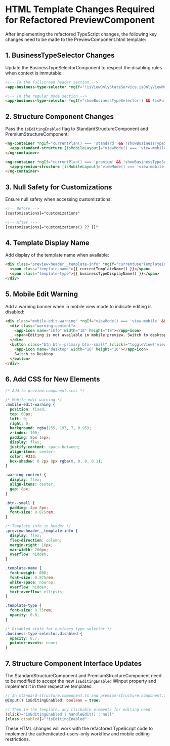 # HTML Template Changes Required for Refactored PreviewComponent

After implementing the refactored TypeScript changes, the following key changes need to be made to the PreviewComponent.html template:

## 1. BusinessTypeSelector Changes

Update the BusinessTypeSelectorComponent to respect the disabling rules when context is immutable:

```html
<!-- In the fullscreen header section -->
<app-business-type-selector *ngIf="!isViewOnlyStateService.isOnlyViewMode()" class="preview-header__center-left" [currentPlan]="currentPlan()" [selectedBusinessType]="businessType()" [compactMode]="true" [isDisabled]="isBusinessTypeReadonly()" (businessTypeSelected)="handleBusinessTypeSelection($event)"></app-business-type-selector>

<!-- In the regular mode section -->
<app-business-type-selector *ngIf="showBusinessTypeSelector() && !isFullscreen()" [currentPlan]="currentPlan()" [selectedBusinessType]="businessType()" [isDisabled]="false" (businessTypeSelected)="handleBusinessTypeSelection($event)"></app-business-type-selector>
```

## 2. Structure Component Changes

Pass the `isEditingEnabled` flag to StandardStructureComponent and PremiumStructureComponent:

```html
<ng-container *ngIf="currentPlan() === 'standard' && !showBusinessTypeSelector()">
  <app-standard-structure [isMobileLayout]="viewMode() === 'view-mobile' || isMobileView()" [isMobileView]="viewMode()" [currentPage]="currentPage()" [selectedFont]="selectedFont()" [customizations]="customizations()" [currentPlan]="currentPlan()" [businessType]="businessType()" [isEditingEnabled]="isEditingAllowed()" (componentSelected)="handleComponentSelection($event)"> </app-standard-structure>
</ng-container>

<ng-container *ngIf="currentPlan() === 'premium' && !showBusinessTypeSelector()">
  <app-premium-structure [isMobileLayout]="viewMode() === 'view-mobile' || isMobileView()" [isMobileView]="viewMode()" [currentPage]="currentPage()" [selectedFont]="selectedFont()" [customizations]="customizations()" [currentPlan]="currentPlan()" [businessType]="businessType()" [isEditingEnabled]="isEditingAllowed()" (componentSelected)="handleComponentSelection($event)"> </app-premium-structure>
</ng-container>
```

## 3. Null Safety for Customizations

Ensure null safety when accessing customizations:

```html
<!-- Before -->
[customizations]="customizations"

<!-- After -->
[customizations]="customizations() ?? {}"
```

## 4. Template Display Name

Add display of the template name when available:

```html
<div class="preview-header__template-info" *ngIf="currentUserTemplateId()">
  <span class="template-name">{{ currentTemplateName() }}</span>
  <span class="template-type">{{ businessTypeDisplayName() }}</span>
</div>
```

## 5. Mobile Edit Warning

Add a warning banner when in mobile view mode to indicate editing is disabled:

```html
<div class="mobile-edit-warning" *ngIf="viewMode() === 'view-mobile' && !isViewOnlyStateService.isOnlyViewMode()">
  <div class="warning-content">
    <app-icon name="info" width="18" height="18"></app-icon>
    <span>Editing is not available in mobile preview. Switch to desktop view to edit.</span>
  </div>
  <button class="btn btn--primary btn--small" (click)="toggleView('view-desktop')">
    <app-icon name="desktop" width="16" height="16"></app-icon>
    Switch to Desktop
  </button>
</div>
```

## 6. Add CSS for New Elements

```css
/* Add to preview.component.scss */

/* Mobile edit warning */
.mobile-edit-warning {
  position: fixed;
  top: 60px;
  left: 0;
  right: 0;
  background: rgba(255, 193, 7, 0.95);
  z-index: 100;
  padding: 8px 16px;
  display: flex;
  justify-content: space-between;
  align-items: center;
  color: #333;
  box-shadow: 0 2px 8px rgba(0, 0, 0, 0.1);
}

.warning-content {
  display: flex;
  align-items: center;
  gap: 8px;
}

.btn--small {
  padding: 4px 8px;
  font-size: 0.875rem;
}

/* Template info in header */
.preview-header__template-info {
  display: flex;
  flex-direction: column;
  margin-right: 16px;
  max-width: 200px;
  overflow: hidden;
}

.template-name {
  font-weight: 600;
  font-size: 0.875rem;
  white-space: nowrap;
  overflow: hidden;
  text-overflow: ellipsis;
}

.template-type {
  font-size: 0.75rem;
  opacity: 0.8;
}

/* Disabled state for business type selector */
.business-type-selector.disabled {
  opacity: 0.7;
  pointer-events: none;
}
```

## 7. Structure Component Interface Updates

The StandardStructureComponent and PremiumStructureComponent need to be modified to accept the new `isEditingEnabled` @Input property and implement it in their respective templates:

```typescript
// In standard-structure.component.ts and premium-structure.component.ts
@Input() isEditingEnabled: boolean = true;

// Then in the template, any clickable elements for editing need:
(click)="isEditingEnabled ? handleEdit() : null"
[class.disabled]="!isEditingEnabled"
```

These HTML changes will work with the refactored TypeScript code to implement the authenticated-users-only workflow and mobile editing restrictions.
